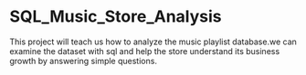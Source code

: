 # SQL_Music_Store_Analysis
This project will teach us how to analyze the music playlist database.we can examine the dataset with sql and help the store understand its business growth by answering simple questions.
